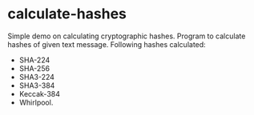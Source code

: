 # calculate-hashes
Simple demo on calculating cryptographic hashes. Program to calculate hashes of given text message. Following hashes calculated: 
- SHA-224
- SHA-256
- SHA3-224
- SHA3-384
- Keccak-384
- Whirlpool.

